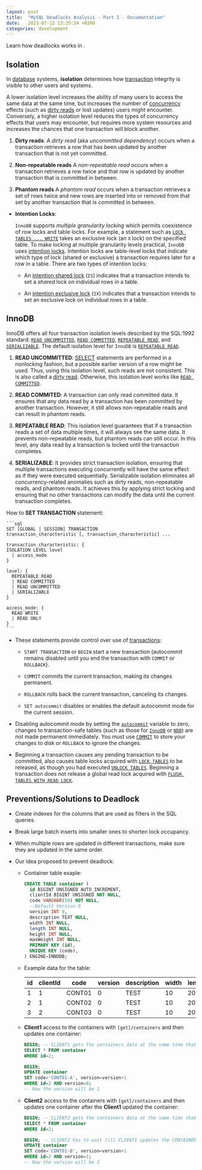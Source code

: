 ```yaml
---
layout: post
title:  "MySQL Deadlocks Analysis - Part I - Documentation"
date:   2023-07-12 13:35:24 +0200
categories: development
---
```

Learn how deadlocks works in .

## Isolation

  In [database](https://en.wikipedia.org/wiki/Database "Database") systems, **isolation** determines how [transaction](https://en.wikipedia.org/wiki/Database_transaction "Database transaction") integrity is visible to other users and systems.

  A lower isolation level increases the ability of many users to access the same data at the same time, but increases the number of [concurrency](https://en.wikipedia.org/wiki/Concurrency_(computer_science) "Concurrency (computer science)") effects (such as [dirty reads](https://en.wikipedia.org/wiki/Write%E2%80%93read_conflict "Write–read conflict") or lost updates) users might encounter. Conversely, a higher isolation level reduces the types of concurrency effects that users may encounter, but requires more system resources and increases the chances that one transaction will block another.

  1. **Dirty reads**:
    A _dirty read_ (aka _uncommitted dependency_) occurs when a transaction retrieves a row that has been updated by another transaction that is not yet committed.

  2. **Non-repeatable reads**
    A _non-repeatable read_ occurs when a transaction retrieves a row twice and that row is updated by another transaction that is committed in between.

  3. **Phantom reads**
    A _phantom read_ occurs when a transaction retrieves a set of rows twice and new rows are inserted into or removed from that set by another transaction that is committed in between.

- **Intention Locks**:

    `InnoDB` supports _multiple granularity locking_ which permits coexistence of row locks and table locks. For example, a statement such as [`LOCK TABLES ... WRITE`](https://dev.mysql.com/doc/refman/8.0/en/lock-tables.html "13.3.6 LOCK TABLES and UNLOCK TABLES Statements") takes an exclusive lock (an `X` lock) on the specified table. To make locking at multiple granularity levels practical, `InnoDB` uses [intention locks](https://dev.mysql.com/doc/refman/8.0/en/glossary.html#glos_intention_lock "intention lock"). Intention locks are table-level locks that indicate which type of lock (shared or exclusive) a transaction requires later for a row in a table. There are two types of intention locks:
  
  - An [intention shared lock](https://dev.mysql.com/doc/refman/8.0/en/glossary.html#glos_intention_shared_lock "intention shared lock") (`IS`) indicates that a transaction intends to set a _shared_ lock on individual rows in a table.

  - An [intention exclusive lock](https://dev.mysql.com/doc/refman/8.0/en/glossary.html#glos_intention_exclusive_lock "intention exclusive lock") (`IX`) indicates that a transaction intends to set an exclusive lock on individual rows in a table.

## InnoDB

  InnoDB offers all four transaction isolation levels described by the SQL:1992 standard: [`READ UNCOMMITTED`](https://dev.mysql.com/doc/refman/8.0/en/innodb-transaction-isolation-levels.html#isolevel_read-uncommitted), [`READ COMMITTED`](https://dev.mysql.com/doc/refman/8.0/en/innodb-transaction-isolation-levels.html#isolevel_read-committed), [`REPEATABLE READ`](https://dev.mysql.com/doc/refman/8.0/en/innodb-transaction-isolation-levels.html#isolevel_repeatable-read), and [`SERIALIZABLE`](https://dev.mysql.com/doc/refman/8.0/en/innodb-transaction-isolation-levels.html#isolevel_serializable). The default isolation level for `InnoDB` is [`REPEATABLE READ`](https://dev.mysql.com/doc/refman/8.0/en/innodb-transaction-isolation-levels.html#isolevel_repeatable-read).
  
  1. **READ UNCOMMITTED**:
     [SELECT](https://dev.mysql.com/doc/refman/8.0/en/select.html "13.2.13 SELECT Statement") statements are performed in a nonlocking fashion, but a possible earlier version of a row might be used. Thus, using this isolation level, such reads are not consistent. This is also called a [dirty read](https://dev.mysql.com/doc/refman/8.0/en/glossary.html#glos_dirty_read "dirty read"). Otherwise, this isolation level works like [`READ COMMITTED`](https://dev.mysql.com/doc/refman/8.0/en/innodb-transaction-isolation-levels.html#isolevel_read-committed).
  
  2. **READ COMMITED**:
     A transaction can only read committed data. It ensures that any data read by a transaction has been committed by another transaction. However, it still allows non-repeatable reads and can result in phantom reads.
  
  3. **REPEATABLE READ**:
     This isolation level guarantees that if a transaction reads a set of data multiple times, it will always see the same data. It prevents non-repeatable reads, but phantom reads can still occur. In this level, any data read by a transaction is locked until the transaction completes.
  
  4. **SERIALIZABLE**:
     It provides strict transaction isolation, ensuring that multiple transactions executing concurrently will have the same effect as if they were executed sequentially. Serializable isolation eliminates all concurrency-related anomalies such as dirty reads, non-repeatable reads, and phantom reads. It achieves this by applying strict locking and ensuring that no other transactions can modify the data until the current transaction completes.
  
  How to **SET TRANSACTION** statement:

    ```sql
    SET [GLOBAL | SESSION] TRANSACTION
    transaction_characteristic [, transaction_characteristic] ...
    
    transaction_characteristic: {
    ISOLATION LEVEL level
      | access_mode
    }
    
    level: {
      REPEATABLE READ
      | READ COMMITTED
      | READ UNCOMMITTED
      | SERIALIZABLE
    }
    
    access_mode: {
      READ WRITE
      | READ ONLY
    }
    ```
  
- These statements provide control over use of [transactions](https://dev.mysql.com/doc/refman/8.0/en/glossary.html#glos_transaction "transaction"):
  - `START TRANSACTION` or `BEGIN` start a new transaction (autocommit remains disabled until you end the transaction with `COMMIT` or `ROLLBACK`).

  - `COMMIT` commits the current transaction, making its changes permanent.

  - `ROLLBACK` rolls back the current transaction, canceling its changes.

  - `SET autocommit` disables or enables the default autocommit mode for the current session.
  
- Disabling autocommit mode by setting the [`autocommit`](https://dev.mysql.com/doc/refman/8.0/en/server-system-variables.html#sysvar_autocommit) variable to zero, changes to transaction-safe tables (such as those for [`InnoDB`](https://dev.mysql.com/doc/refman/8.0/en/innodb-storage-engine.html "Chapter 15 The InnoDB Storage Engine") or [`NDB`](https://dev.mysql.com/doc/refman/8.0/en/mysql-cluster.html "Chapter 23 MySQL NDB Cluster 8.0")) are not made permanent immediately. You must use [`COMMIT`](https://dev.mysql.com/doc/refman/8.0/en/commit.html "13.3.1 START TRANSACTION, COMMIT, and ROLLBACK Statements") to store your changes to disk or `ROLLBACK` to ignore the changes.
  
- Beginning a transaction causes any pending transaction to be committed, also causes table locks acquired with [`LOCK TABLES`](https://dev.mysql.com/doc/refman/8.0/en/lock-tables.html "13.3.6 LOCK TABLES and UNLOCK TABLES Statements") to be released, as though you had executed [`UNLOCK TABLES`](https://dev.mysql.com/doc/refman/8.0/en/lock-tables.html "13.3.6 LOCK TABLES and UNLOCK TABLES Statements"). Beginning a transaction does not release a global read lock acquired with [`FLUSH TABLES WITH READ LOCK`](https://dev.mysql.com/doc/refman/8.0/en/flush.html#flush-tables-with-read-lock).

## Preventions/Solutions to Deadlock

- Create indexes for the columns that are used as filters in the SQL queries.
- Break large batch inserts into smaller ones to shorten lock occupancy.
- When multiple rows are updated in different transactions, make sure they are updated in the same order.

- Our idea proposed to prevent deadlock:
  
  - Container table exaple:

    ```sql
    CREATE TABLE container (
      id BIGINT UNSIGNED AUTO_INCREMENT,
      clientId BIGINT UNSIGNED NOT NULL,
      code VARCHAR(50) NOT NULL,
      --Default Version 0
      version INT 0,
      description TEXT NULL,
      width INT NULL,
      length INT NULL,
      height INT NULL,
      maxWeight INT NULL,
      PRIMARY KEY (id),
      UNIQUE KEY (code),
    ) ENGINE=INNODB;
    ```

  - Example data for the table:

    | id | clientId | code | version | description | width | length | height | maxWeight |
    |----|----------|------|---------|-------------|-------|--------|--------|-----------|
    | 1 | 1 | CONT01 | 0 | TEST | 10 | 20 | 10 | 200 |
    | 2 | 1 | CONT02 | 0 | TEST | 10 | 20 | 10 | 200 |
    | 3 | 2 | CONT03 | 0 | TEST | 10 | 20 | 10 | 200 |

  - **Client1** access to the containers with `[get]/containers` and then updates one container:

    ```sql
    BEGIN; -- CLIENT1 gets the containers data at the same time that CLIENT2.
    SELECT * FROM container
    WHERE id=2;
    ```

    ```sql
    BEGIN;
    UPDATE container 
    SET code='CONT01-A', version=version+1 
    WHERE id=2 AND version=0;
    -- Now the version will be 1
    ```

  - **Client2** access to the containers with `[get]/containers` and then updates one container after the **Client1** updated the container:

    ```sql
    BEGIN; -- CLIENT2 gets the containers data at the same time that CLIENT1.
    SELECT * FROM container
    WHERE id=2;
    ```

    ```sql
    BEGIN; -- CLIENT2 has to wait till CLIENT1 updates the CONTAINER
    UPDATE container 
    SET code='CONT01-B', version=version+1 
    WHERE id=2 AND version=1;
    -- Now the version will be 2
    ```
